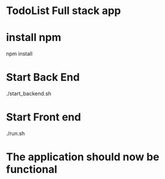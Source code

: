 # TodoList Full stack app 


# install npm
npm install 

# Start Back End
./start_backend.sh

# Start Front end
./run.sh

# The application should now be functional

